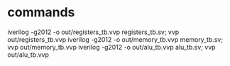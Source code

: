 # commands
iverilog -g2012 -o out/registers_tb.vvp registers_tb.sv; vvp out/registers_tb.vvp
iverilog -g2012 -o out/memory_tb.vvp memory_tb.sv; vvp out/memory_tb.vvp
iverilog -g2012 -o out/alu_tb.vvp alu_tb.sv; vvp out/alu_tb.vvp